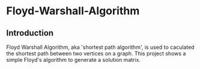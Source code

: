 # Floyd-Warshall-Algorithm
## Introduction
Floyd Warshall Algorithm, aka 'shortest path algorithm', is used to caculated the shortest path between two vertices on a graph. This project shows a simple Floyd's algorithm to generate a solution matrix.
